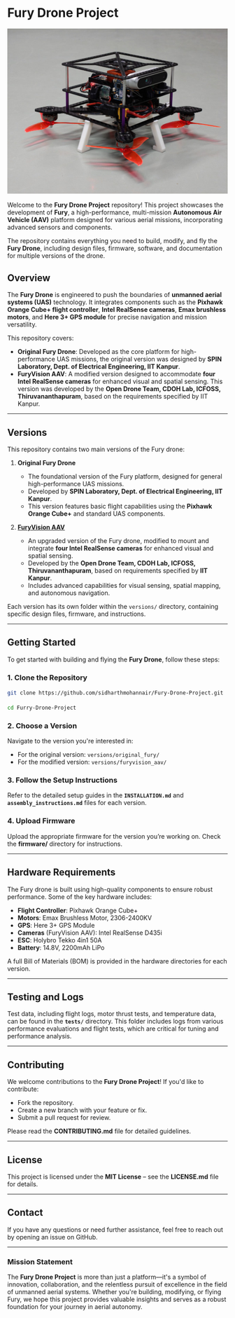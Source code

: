 
# **Fury Drone Project**

![FuryVision AAV](/images/cover.jpg "FuryVision AAV")

Welcome to the **Fury Drone Project** repository! This project showcases the development of **Fury**, a high-performance, multi-mission **Autonomous Air Vehicle (AAV)** platform designed for various aerial missions, incorporating advanced sensors and components.

The repository contains everything you need to build, modify, and fly the **Fury Drone**, including design files, firmware, software, and documentation for multiple versions of the drone.

## **Overview**

The **Fury Drone** is engineered to push the boundaries of **unmanned aerial systems (UAS)** technology. It integrates components such as the **Pixhawk Orange Cube+ flight controller**, **Intel RealSense cameras**, **Emax brushless motors**, and **Here 3+ GPS module** for precise navigation and mission versatility.

This repository covers:
- **Original Fury Drone**: Developed as the core platform for high-performance UAS missions, the original version was designed by **SPIN Laboratory, Dept. of Electrical Engineering, IIT Kanpur**.
- **FuryVision AAV**: A modified version designed to accommodate **four Intel RealSense cameras** for enhanced visual and spatial sensing. This version was developed by the **Open Drone Team, CDOH Lab, ICFOSS, Thiruvananthapuram**, based on the requirements specified by IIT Kanpur.

---

## **Versions**

This repository contains two main versions of the Fury drone:

1. **Original Fury Drone**  
   - The foundational version of the Fury platform, designed for general high-performance UAS missions.
   - Developed by **SPIN Laboratory, Dept. of Electrical Engineering, IIT Kanpur**.
   - This version features basic flight capabilities using the **Pixhawk Orange Cube+** and standard UAS components.

2. [**FuryVision AAV**](/versions/2_furyvision_aav/README.md)  
   - An upgraded version of the Fury drone, modified to mount and integrate **four Intel RealSense cameras** for enhanced visual and spatial sensing.
   - Developed by the **Open Drone Team, CDOH Lab, ICFOSS, Thiruvananthapuram**, based on requirements specified by **IIT Kanpur**.
   - Includes advanced capabilities for visual sensing, spatial mapping, and autonomous navigation.

Each version has its own folder within the `versions/` directory, containing specific design files, firmware, and instructions.

---

## **Getting Started**

To get started with building and flying the **Fury Drone**, follow these steps:

### 1. **Clone the Repository**
   ```bash
   git clone https://github.com/sidharthmohannair/Fury-Drone-Project.git

   cd Furry-Drone-Project
   ```

### 2. **Choose a Version**
   Navigate to the version you're interested in:
   - For the original version: `versions/original_fury/`
   - For the modified version: `versions/furyvision_aav/`

### 3. **Follow the Setup Instructions**
   Refer to the detailed setup guides in the **`INSTALLATION.md`** and **`assembly_instructions.md`** files for each version.

### 4. **Upload Firmware**
   Upload the appropriate firmware for the version you’re working on. Check the **firmware/** directory for instructions.

---

## **Hardware Requirements**

The Fury drone is built using high-quality components to ensure robust performance. Some of the key hardware includes:

- **Flight Controller**: Pixhawk Orange Cube+
- **Motors**: Emax Brushless Motor, 2306-2400KV
- **GPS**: Here 3+ GPS Module
- **Cameras** (FuryVision AAV): Intel RealSense D435i
- **ESC**: Holybro Tekko 4in1 50A
- **Battery**: 14.8V, 2200mAh LiPo

A full Bill of Materials (BOM) is provided in the hardware directories for each version.

---

## **Testing and Logs**

Test data, including flight logs, motor thrust tests, and temperature data, can be found in the **`tests/`** directory. This folder includes logs from various performance evaluations and flight tests, which are critical for tuning and performance analysis.

---

## **Contributing**

We welcome contributions to the **Fury Drone Project**! If you'd like to contribute:
- Fork the repository.
- Create a new branch with your feature or fix.
- Submit a pull request for review.

Please read the **CONTRIBUTING.md** file for detailed guidelines.

---

## **License**

This project is licensed under the **MIT License** – see the **LICENSE.md** file for details.

---

## **Contact**

If you have any questions or need further assistance, feel free to reach out by opening an issue on GitHub.

---

### **Mission Statement**

The **Fury Drone Project** is more than just a platform—it's a symbol of innovation, collaboration, and the relentless pursuit of excellence in the field of unmanned aerial systems. Whether you're building, modifying, or flying Fury, we hope this project provides valuable insights and serves as a robust foundation for your journey in aerial autonomy.
